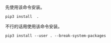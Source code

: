 

先使用该命令安装。

``pip3 install  .``


不行的话用使用该命令安装。

``pip3 install --user . --break-system-packages ``
